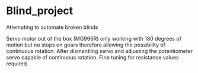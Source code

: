 # Blind_project
Attempting to automate broken blinds

Servo motor out of the box (MG996R) only working with 180 degrees of motion but no stops on gears therefore allowing the possibility of continuous rotation. After dismantling servo and adjusting the potentiometer servo capable of continuous rotation. Fine tuning for resistance values required.
